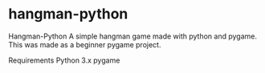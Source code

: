 # hangman-python
Hangman-Python
A simple hangman game made with python and pygame. This was made as a beginner pygame project.

Requirements
Python 3.x
pygame
